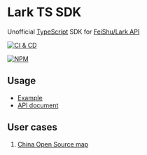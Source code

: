# Lark TS SDK

Unofficial [TypeScript][1] SDK for [FeiShu/Lark API][2]

[![CI & CD](https://github.com/idea2app/Lark-TS-SDK/actions/workflows/main.yml/badge.svg)][3]

[![NPM](https://nodei.co/npm/lark-ts-sdk.png?downloads=true&downloadRank=true&stars=true)][4]

## Usage

-   [Example](test/index.spec.ts)
-   [API document](https://ideapp.dev/Lark-TS-SDK/)

## User cases

1. [China Open Source map](https://kaiyuanshe.vercel.app/organization)

[1]: https://www.typescriptlang.org/
[2]: https://open.feishu.cn/
[3]: https://github.com/idea2app/Lark-TS-SDK/actions/workflows/main.yml
[4]: https://nodei.co/npm/lark-ts-sdk/
